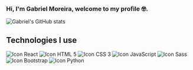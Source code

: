 ### Hi, I'm Gabriel Moreira, welcome to my profile 🤓.

![Gabriel's GitHub stats](https://github-readme-stats.vercel.app/api?username=gabrielmoofc&show_icons=true&theme=radical)

## Technologies I use

<div style="display: inline_block">
  <img src="https://img.shields.io/badge/React-20232A?style=for-the-badge&logo=react&logoColor=61DAFB" alt="Icon React">
  <img src="https://img.shields.io/badge/HTML5-E34F26?style=for-the-badge&logo=html5&logoColor=white" alt="Icon HTML 5">
  <img src="https://img.shields.io/badge/CSS3-1572B6?style=for-the-badge&logo=css3&logoColor=white" alt="Icon CSS 3">
  <img src="https://img.shields.io/badge/JavaScript-323330?style=for-the-badge&logo=javascript&logoColor=F7DF1E" alt="Icon JavaScript">
  <img src="https://img.shields.io/badge/Sass-CC6699?style=for-the-badge&logo=sass&logoColor=white" alt="Icon Sass">
  <img src="https://img.shields.io/badge/Bootstrap-563D7C?style=for-the-badge&logo=bootstrap&logoColor=white" alt="Icon Bootstrap">
  <img src="https://img.shields.io/badge/Python-3776AB?style=for-the-badge&logo=python&logoColor=white" alt="Icon Python">
</div>

